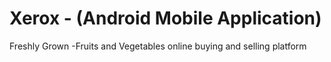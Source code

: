 # Xerox - (Android Mobile Application)
Freshly Grown -Fruits and Vegetables online buying and selling platform


